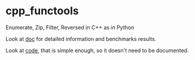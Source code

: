 # cpp_functools
Enumerate, Zip, Filter, Reversed in C++ as in Python

Look at [doc](/doc/README.md) for detailed information and benchmarks results.

Look at [code](/functools/realisations), that is simple enough, so it doesn't need to be documented.
